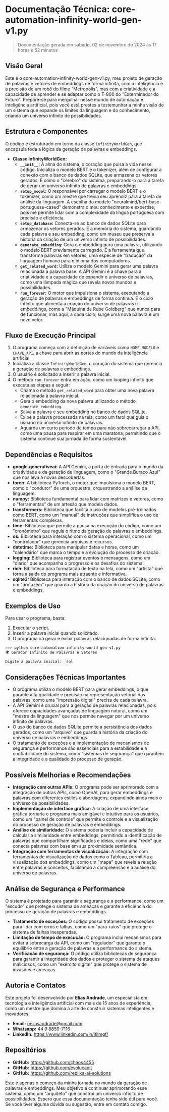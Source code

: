 # Documentação Técnica: core-automation-infinity-world-gen-v1.py

> Documentação gerada em sábado, 02 de novembro de 2024 às 17 horas e 52 minutos

## Visão Geral

Este é o core-automation-infinity-world-gen-v1.py, meu projeto de geração de palavras e vetores de embeddings de forma infinita, com a inteligência e a precisão de um robô do filme "Metropolis", mas com a criatividade e a capacidade de aprender e se adaptar como o T-800 do "Exterminador do Futuro". Prepare-se para mergulhar nesse mundo de automação e inteligência artificial, pois você está prestes a testemunhar a minha visão de um sistema que expande os limites da linguagem e do conhecimento, criando um universo infinito de possibilidades.  

## Estrutura e Componentes

O código é estruturado em torno da classe `InfinityWorldGen`, que encapsula toda a lógica da geração de palavras e embeddings.  

- **Classe InfinityWorldGen:** 
    - **`__init__`:**  A alma do sistema, o coração que pulsa a vida nesse código. Inicializa o modelo BERT e o tokenizer, além de configurar a conexão com o banco de dados SQLite, que armazena os vetores gerados. É como o "cérebro" do sistema, preparando-o para a tarefa de gerar um universo infinito de palavras e embeddings. 
    - **`setup_model`:** O responsável por carregar o modelo BERT e o tokenizer, como um mestre que treina seu aprendiz para a tarefa de análise da linguagem. A escolha do modelo "neuralmind/bert-base-portuguese-cased" demonstra o meu conhecimento e expertise, pois me permite lidar com a complexidade da língua portuguesa com precisão e eficiência.  
    - **`setup_database`:**  Conecta-se ao banco de dados SQLite para armazenar os vetores gerados.  É a memória do sistema, guardando cada palavra e seu embedding, como um museu que preserva a história da criação de um universo infinito de possibilidades.
    - **`generate_embedding`:**  Gera o embedding para uma palavra, utilizando o modelo BERT previamente carregado. É a ferramenta que transforma palavras em vetores, uma espécie de "tradução" da linguagem humana para o idioma dos computadores. 
    - **`get_related_word`:**  Utiliza o modelo Gemini para gerar uma palavra relacionada à palavra base.  A API Gemini é a chave para a criatividade e a capacidade de expandir o universo de palavras, como uma lâmpada mágica que revela novos mundos e possibilidades.
    - **`run_forever`:**  O motor que impulsiona o sistema, executando a geração de palavras e embeddings de forma contínua. É o ciclo infinito que alimenta a criação do universo de palavras e embeddings, como a "Máquina de Rube Goldberg" que nunca para de funcionar, mas aqui, a cada ciclo, surge uma nova palavra e um novo vetor. 

## Fluxo de Execução Principal

1.  O programa começa com a definição de variáveis como `NOME_MODELO` e `CHAVE_API`, a chave para abrir as portas do mundo da inteligência artificial.
2.  Inicializa a classe `InfinityWorldGen`, o coração do sistema que gerencia a geração de palavras e embeddings.
3.  O usuário é solicitado a inserir a palavra inicial. 
4.  O método `run_forever` entra em ação, como um looping infinito que executa as etapas a seguir: 
    - Chama o método `get_related_word` para obter uma nova palavra relacionada à palavra inicial.
    - Gera o embedding da nova palavra utilizando o método `generate_embedding`.
    - Salva a palavra e seu embedding no banco de dados SQLite.
    - Exibe a palavra processada na tela, como um farol que guia o usuário no universo infinito de palavras.
    - Aguarda um curto período de tempo para não sobrecarregar a API, como uma pausa para respirar em uma maratona, permitindo que o sistema continue sua jornada de forma sustentável.

## Dependências e Requisitos

- **google.generativeai:**  A API Gemini, a porta de entrada para o mundo da criatividade e da geração de linguagem, como o "Grande Buraco Azul" que nos leva a novas descobertas.
- **torch:**  A biblioteca PyTorch, o motor que impulsiona o modelo BERT, como o "condutor" de uma orquestra, orquestrando a análise da linguagem.
- **numpy:**  Biblioteca fundamental para lidar com matrizes e vetores, como o "ferramentas" de um artesão que modela dados. 
- **transformers:**  Biblioteca que facilita o uso de modelos pré-treinados como BERT,  como um "manual" de instruções que simplifica o uso de ferramentas complexas.
- **time:**  Biblioteca que permite a pausa na execução do código, como um "cronômetro" que regula o ritmo da geração de palavras e embeddings. 
- **os:**  Biblioteca para interação com o sistema operacional, como um "controlador" que gerencia arquivos e recursos.
- **datetime:**  Biblioteca para manipular datas e horas,  como um "calendário" que marca o tempo e a evolução do processo de criação.
- **logging:**  Biblioteca para registrar eventos e mensagens, como um "diário" que acompanha o progresso e os desafios do sistema.
- **rich:**  Biblioteca para formatação de texto na tela, como um "artista" que torna a saída do programa mais atraente e informativa.
- **sqlite3:**  Biblioteca para interação com o banco de dados SQLite,  como um "armazém" que guarda a história da criação do universo de palavras e embeddings. 

## Exemplos de Uso

Para usar o programa, basta:

1.  Executar o script.
2.  Inserir a palavra inicial quando solicitado.
3.  O programa irá gerar e exibir palavras relacionadas de forma infinita.

```python
>>> python core-automation-infinity-world-gen-v1.py
🌍 Gerador Infinito de Palavras e Vetores

Digite a palavra inicial:  sol
```

## Considerações Técnicas Importantes

- O programa utiliza o modelo BERT para gerar embeddings, o que garante alta qualidade e precisão na representação vetorial das palavras, como uma "impressão digital" precisa de cada palavra.
- A API Gemini é crucial para a geração de palavras relacionadas, pois oferece capacidades avançadas de linguagem natural, como um "mestre da linguagem" que nos permite navegar por um universo infinito de palavras.
- O uso do banco de dados SQLite permite a persistência dos dados gerados, como um "arquivo" que guarda a história da criação do universo de palavras e embeddings. 
- O tratamento de exceções e a implementação de mecanismos de segurança e performance são essenciais para a estabilidade e a confiabilidade do sistema, como "sistemas de segurança" que garantem a integridade e a qualidade do processo de geração.  

## Possíveis Melhorias e Recomendações

- **Integração com outras APIs:** O programa pode ser aprimorado com a integração de outras APIs, como OpenAI, para gerar embeddings e palavras com diferentes estilos e abordagens, expandindo ainda mais o universo de possibilidades.
- **Implementação de interface gráfica:** A criação de uma interface gráfica  tornaria o programa mais amigável e intuitivo para os usuários,  como um "painel de controle" que permite o controle e a visualização do processo de geração de palavras e embeddings.
- **Análise de similaridade:** O sistema poderia incluir a capacidade de calcular a similaridade entre embeddings,  permitindo a identificação de palavras que compartilham significados e ideias, como uma "rede" que conecta palavras com base em sua proximidade semântica.
- **Integração com ferramentas de visualização:** A integração com ferramentas de visualização de dados como o Tableau, permitiria a visualização dos embeddings, como um "mapa" que revela a relação entre palavras e conceitos, facilitando a compreensão e a análise do universo de palavras.

## Análise de Segurança e Performance

O sistema é projetado para garantir a segurança e a performance,  como um "escudo" que protege o sistema de ameaças e garante a eficiência do processo de geração de palavras e embeddings.

- **Tratamento de exceções:** O código possui tratamento de exceções para lidar com erros e falhas, como um "para-raios" que protege o sistema de falhas inesperadas.
- **Limitação de tempo de execução:** O programa inclui mecanismos para evitar a sobrecarga da API,  como um "regulador" que garante o equilíbrio entre a geração de palavras e a performance do sistema.
- **Verificação de segurança:**  O código utiliza bibliotecas de segurança para garantir a integridade dos dados e proteger o sistema de ataques maliciosos, como um "exército digital" que protege o sistema de invasões e ameaças.

## Autoria e Contatos

Este projeto foi desenvolvido por **Elias Andrade**,  um especialista em tecnologia e inteligência artificial com mais de 15 anos de experiência,  como um mestre que domina a arte de construir sistemas inteligentes e inovadores.

- **Email:** oeliasandrade@gmail.com
- **Whatsapp:** 44 9 8859-7116
- **LinkedIn:** https://www.linkedin.com/in/itilmgf/

## Repositórios

- **GitHub:** https://github.com/chaos4455
- **GitHub:** https://github.com/evolucaoit
- **GitHub:** https://github.com/replika-ai-solutions

Este é apenas o começo da minha jornada no mundo da geração de palavras e embeddings.  Meu objetivo é continuar aprimorando esse sistema, como um "arquiteto" que constrói um universo infinito de possibilidades.  Espero que essa documentação tenha sido útil para você.  Se você tiver alguma dúvida ou sugestão, entre em contato comigo. 
